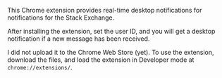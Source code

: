 This Chrome extension provides real-time desktop notifications for notifications for the Stack Exchange.

After installing the extension, set the user ID, and you will get a desktop notification if a new message has been received.

I did not upload it to the Chrome Web Store (yet). To use the extension, download the files, and load the extension in Developer mode at `chrome://extensions/`.
